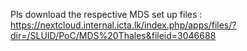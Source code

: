Pls download the respective MDS set up files : https://nextcloud.internal.icta.lk/index.php/apps/files/?dir=/SLUID/PoC/MDS%20Thales&fileid=3046688